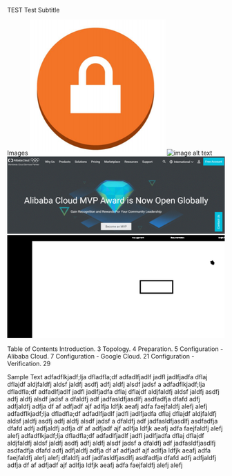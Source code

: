 TEST 
Test Subtitle

Images
![image alt text](image_0.png)
![image alt text](image_1.png)
![image alt text](capture.gif)
![image alt text](Capture.svg)


Table of Contents
Introduction. 3
Topology. 4
Preparation. 5
Configuration - Alibaba Cloud. 7
Configuration - Google Cloud. 21
Configuration - Verification. 29


Sample Text
adfadflkjadf;lja dfladfla;df adfadlfjadlf jadfl jadlfjadfa dflaj dflajdf aldjfaldfj aldsf jaldfj asdfj adfj aldfj alsdf jadsf a
adfadflkjadf;lja dfladfla;df adfadlfjadlf jadfl jadlfjadfa dflaj dflajdf aldjfaldfj aldsf jaldfj asdfj adfj aldfj alsdf jadsf a
dfaldfj adf jadfasldfjasdlfj asdfadfja dfafd adfj adfjaldfj adfja df af adfjadf ajf adlfja ldfjk aeafj adfa faejfaldfj alefj alefj
adfadflkjadf;lja dfladfla;df adfadlfjadlf jadfl jadlfjadfa dflaj dflajdf aldjfaldfj aldsf jaldfj asdfj adfj aldfj alsdf jadsf a
dfaldfj adf jadfasldfjasdlfj asdfadfja dfafd adfj adfjaldfj adfja df af adfjadf ajf adlfja ldfjk aeafj adfa faejfaldfj alefj alefj
adfadflkjadf;lja dfladfla;df adfadlfjadlf jadfl jadlfjadfa dflaj dflajdf aldjfaldfj aldsf jaldfj asdfj adfj aldfj alsdf jadsf a
dfaldfj adf jadfasldfjasdlfj asdfadfja dfafd adfj adfjaldfj adfja df af adfjadf ajf adlfja ldfjk aeafj adfa faejfaldfj alefj alefj
dfaldfj adf jadfasldfjasdlfj asdfadfja dfafd adfj adfjaldfj adfja df af adfjadf ajf adlfja ldfjk aeafj adfa faejfaldfj alefj alefj
